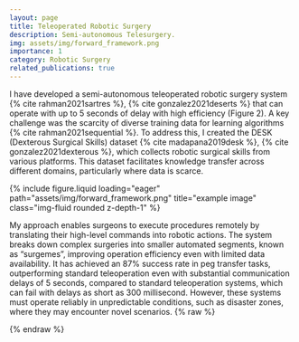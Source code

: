```yaml
---
layout: page
title: Teleoperated Robotic Surgery
description: Semi-autonomous Telesurgery.
img: assets/img/forward_framework.png
importance: 1
category: Robotic Surgery
related_publications: true
---
```


I have developed a semi-autonomous teleoperated robotic surgery system {% cite rahman2021sartres %}, {% cite gonzalez2021deserts %}  that can operate with up to 5 seconds of delay with high efficiency (Figure 2). A key challenge was the scarcity of diverse training data for learning algorithms {% cite rahman2021sequential %}. To address this, I created the DESK (Dexterous Surgical Skills) dataset {% cite madapana2019desk %}, {% cite gonzalez2021dexterous %}, which collects robotic surgical skills from various platforms. This dataset facilitates knowledge transfer across different domains, particularly where data is scarce. 


<div class="row">
    <div class="col-sm mt-3 mt-md-0">
        {% include figure.liquid loading="eager" path="assets/img/forward_framework.png" title="example image" class="img-fluid rounded z-depth-1" %}
    </div>
</div>


My approach enables surgeons to execute procedures remotely by translating their high-level commands into robotic actions. The system breaks down complex surgeries into smaller automated segments, known as “surgemes”, improving operation efficiency even with limited data availability. It has achieved an 87% success rate in peg transfer tasks, outperforming standard teleoperation even with substantial communication delays of 5 seconds, compared to standard teleoperation systems, which can fail with delays as short as 300 millisecond. However, these systems must operate reliably in unpredictable conditions, such as disaster zones, where they may encounter novel scenarios. 
{% raw %}


{% endraw %}
